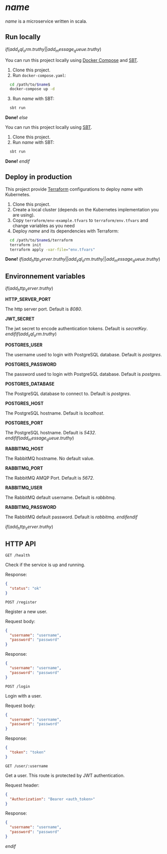 # $name$

$name$ is a microservice written in scala.

## Run locally

$if(add_sql_orm.truthy||add_message_queue.truthy)$

You can run this project locally using [Docker Compose](https://docs.docker.com/compose/) and [SBT](https://www.scala-sbt.org/).

1. Clone this project.
2. Run `docker-compose.yaml`:

```bash
  cd /path/to/$name$
  docker-compose up -d
```

3. Run $name$ with SBT:

```bash
  sbt run
```

**Done!**
$else$

You can run this project locally using [SBT](https://www.scala-sbt.org/).

1. Clone this project.
2. Run $name$ with SBT:

```bash
  sbt run
```

**Done!**
$endif$

## Deploy in production

This project provide [Terraform](https://www.terraform.io/) configurations to deploy $name$ with Kubernetes.

1. Clone this project.
2. Create a local cluster (depends on the Kubernetes implementation you are using).
3. Copy `terraform/env-example.tfvars` to `terraform/env.tfvars` and change variables as you need
4. Deploy $name$ and its dependencies with Terraform:

```bash
  cd /path/to/$name$/terraform
  terraform init
  terraform apply -var-file="env.tfvars"
```

**Done!**
$if(add_http_server.truthy||add_sql_orm.truthy||add_message_queue.truthy)$

## Environnement variables

$if(add_http_server.truthy)$

**HTTP_SERVER_PORT**

The http server port. Default is _8080_.

**JWT_SECRET**

The jwt secret to encode authentication tokens. Default is _secretKey_.
$endif$$if(add_sql_orm.truthy)$

**POSTGRES_USER**

The username used to login with PostgreSQL database. Default is _postgres_.

**POSTGRES_PASSWORD**

The password used to login with PostgreSQL database. Default is _postgres_.

**POSTGRES_DATABASE**

The PostgreSQL database to connect to. Default is _postgres_.

**POSTGRES_HOST**

The PostgreSQL hostname. Default is _localhost_.

**POSTGRES_PORT**

The PostgreSQL hostname. Default is _5432_.
$endif$$if(add_message_queue.truthy)$

**RABBITMQ_HOST**

The RabbitMQ hostname. No default value.

**RABBITMQ_PORT**

The RabbitMQ AMQP Port. Default is _5672_.

**RABBITMQ_USER**

The RabbitMQ default username. Default is _rabbitmq_.

**RABBITMQ_PASSWORD**

The RabbitMQ default password. Default is _rabbitmq_.
$endif$$endif$

$if(add_http_server.truthy)$

## HTTP API

`GET /health`

Check if the service is up and running.

Response:

```json
{
  "status": "ok"
}
```

`POST /register`

Register a new user.

Request body:

```json
{
  "username": "username",
  "password": "password"
}
```

Response:

```json
{
  "username": "username",
  "password": "password"
}
```

`POST /login`

Login with a user.

Request body:

```json
{
  "username": "username",
  "password": "password"
}
```

Response:

```json
{
  "token": "token"
}
```

`GET /user/:username`

Get a user. This route is protected by JWT authentication.

Request header:

```json
{
  "Authorization": "Bearer <auth_token>"
}
```

Response:

```json
{
  "username": "username",
  "password": "password"
}
```

$endif$
